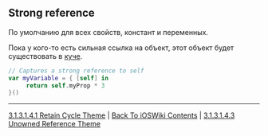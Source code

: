 ## Strong reference

По умолчанию для всех свойств, констант и переменных.

Пока у кого-то есть сильная ссылка на объект, этот объект будет существовать в [куче](/3%20Memory%20and%20Concurrency/3.1%20Memory/3.1.1%20RandomAccessMemory/3.1.1.3%20Heap.md).

```swift
// Captures a strong reference to self
var myVariable = { [self] in
     return self.myProp * 3
}()
```

---

[3.1.3.1.4.1 Retain Cycle Theme](./3.1.3.1.4.1%20RetainCycle.md) | [Back To iOSWiki Contents](https://github.com/eldaroid/iOSWiki) | [3.1.3.1.4.3 Unowned Reference Theme](./3.1.3.1.4.3%20Unowned.md)
